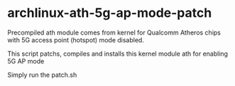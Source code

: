 # archlinux-ath-5g-ap-mode-patch

Precompiled ath module comes from kernel for Qualcomm Atheros chips with 5G access point (hotspot) mode disabled.

This script patchs, compiles and installs this kernel module ath for enabling 5G AP mode


Simply run the patch.sh
